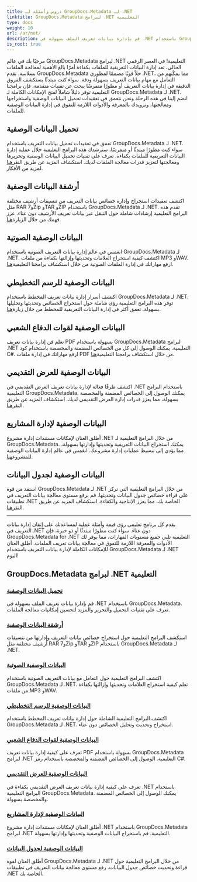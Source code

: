 ```yaml
---
title: دروس وأمثلة لـ GroupDocs.Metadata لـ .NET
linktitle: GroupDocs.Metadata لبرامج .NET التعليمية
type: docs
weight: 10
url: /ar/net/
description: قم بإدارة بيانات تعريف الملف بسهولة في .NET باستخدام GroupDocs.Metadata. تعرف على تقنيات التحميل والتحرير والمزيد لتحسين إمكانيات معالجة الملفات.
is_root: true
---
```

مرحبًا بك في عالم GroupDocs.Metadata لبرامج .NET التعليمية! في العصر الرقمي الحالي، تعد إدارة البيانات التعريفية للملفات بكفاءة أمرًا بالغ الأهمية لمعالجة الملفات بسلاسة. تقدم GroupDocs.Metadata حلاً قويًا مصممًا لمطوري .NET، مما يمكّنهم من التعامل مع مهام بيانات التعريف بسهولة ودقة. سواء كنت مبتدئًا يستكشف الفروق الدقيقة في إدارة بيانات التعريف أو مطورًا متمرسًا يبحث عن تقنيات متقدمة، فإن برامجنا التعليمية توفر دليلاً شاملاً لفتح الإمكانات الكاملة لـ GroupDocs.Metadata لـ .NET. انضم إلينا في هذه الرحلة ونحن نتعمق في تعقيدات تحميل البيانات الوصفية واستخراجها ومعالجتها، وتزويدك بالمعرفة والأدوات اللازمة للتفوق في إدارة البيانات الوصفية للملفات.

## تحميل البيانات الوصفية  
تعمق في تعقيدات تحميل بيانات التعريف باستخدام GroupDocs.Metadata لـ .NET. سواء كنت مطورًا مبتدئًا أو متمرسًا، سترشدك هذه البرامج التعليمية خلال عملية إدارة البيانات التعريفية للملفات بكفاءة. تعرف على تقنيات تحميل البيانات الوصفية وتحريرها ومعالجتها لتعزيز قدرات معالجة الملفات لديك. استكشاف المزيد عن طريق النقر[هنا](./metadata-loading/) لمزيد من الأفكار.

## أرشفة البيانات الوصفية  
 اكتشف تعقيدات استخراج وإدارة خصائص بيانات التعريف من تنسيقات أرشيف مختلفة مثل RAR و7Zip وTAR وZIP باستخدام GroupDocs.Metadata لـ .NET. تقدم هذه البرامج التعليمية إرشادات شاملة حول التنقل عبر بيانات تعريف الأرشيف دون عناء. عزز فهمك من خلال الزيارة[هنا](./archive-metadata/).

## البيانات الوصفية الصوتية  
 انغمس في عالم إدارة بيانات التعريف الصوتية باستخدام GroupDocs.Metadata لـ .NET. اكتشف كيفية استخراج العلامات وتحديثها وإزالتها بكفاءة من ملفات MP3 وWAV. ارفع مهاراتك في إدارة الملفات الصوتية من خلال استكشاف برامجنا التعليمية[هنا](./audio-metadata/).

## البيانات الوصفية للرسم التخطيطي  
اكتشف أسرار إدارة بيانات تعريف المخطط باستخدام GroupDocs.Metadata لـ .NET. توفر هذه البرامج التعليمية رؤى شاملة حول استخراج الخصائص وتحديثها وتحليلها بسهولة. تعمق أكثر في إدارة البيانات التعريفية للمخطط من خلال زيارة[هنا](./diagram-metadata/).

## البيانات الوصفية لقوات الدفاع الشعبي  
 تعلم فن إدارة بيانات تعريف PDF بسهولة باستخدام GroupDocs.Metadata لبرامج .NET التعليمية. يمكنك الوصول إلى كل من الخصائص المضمنة والمخصصة باستخدام كود C#. ارفع مهاراتك في إدارة ملفات PDF من خلال استكشاف برامجنا التعليمية[هنا](./pdf-metadata/).

## البيانات الوصفية للعرض التقديمي  
 اكتشف طرقًا فعالة لإدارة بيانات تعريف العرض التقديمي في .NET باستخدام البرامج التعليمية GroupDocs.Metadata. يمكنك الوصول إلى الخصائص المضمنة والمخصصة بسهولة، مما يعزز قدرات إدارة العرض التقديمي لديك. استكشاف المزيد عن طريق النقر[هنا](./presentation-metadata/).

## البيانات الوصفية لإدارة المشاريع  
 أطلق العنان لإمكانات مستندات إدارة مشروع .NET من خلال البرامج التعليمية لـ GroupDocs.Metadata. يمكنك استخراج البيانات التعريفية وتحديثها وإدارتها بسهولة، مما يؤدي إلى تبسيط عمليات إدارة مشروعك. انغمس في عالم إدارة البيانات الوصفية للمشروع[هنا](./project-management-metadata/).

## البيانات الوصفية لجدول البيانات  
استفد من قوة GroupDocs.Metadata لـ .NET من خلال البرامج التعليمية التي تركز على قراءة خصائص جدول البيانات وتحديثها. قم برفع مستوى معالجة بيانات التعريف في تطبيقات .NET الخاصة بك، مما يعزز الإنتاجية والكفاءة. استكشاف المزيد عن طريق النقر[هنا](./spreadsheet-metadata/).

----
يقدم كل برنامج تعليمي رؤى قيمة وأمثلة عملية لمساعدتك على إتقان إدارة بيانات التعريف في .NET دون عناء. سواء كنت مطورًا مبتدئًا أو ذو خبرة، فإن GroupDocs.Metadata for .NET التعليمية تلبي جميع مستويات المهارات، مما يوفر لك الأدوات والمعرفة اللازمة للتفوق في معالجة بيانات تعريف الملفات. أطلق العنان للإمكانات الكاملة لإدارة بيانات التعريف باستخدام GroupDocs.Metadata لـ .NET اليوم! 

## GroupDocs.Metadata لبرامج .NET التعليمية
### [تحميل البيانات الوصفية](./metadata-loading/)
قم بإدارة بيانات تعريف الملف بسهولة في .NET باستخدام GroupDocs.Metadata. تعرف على تقنيات التحميل والتحرير والمزيد لتحسين إمكانيات معالجة الملفات.
### [أرشفة البيانات الوصفية](./archive-metadata/)
استكشف البرامج التعليمية حول استخراج خصائص بيانات التعريف وإدارتها من تنسيقات أرشيف مختلفة مثل RAR و7Zip وTAR وZIP باستخدام GroupDocs.Metadata لـ .NET.
### [البيانات الوصفية الصوتية](./audio-metadata/)
اكتشف البرامج التعليمية حول التعامل مع بيانات التعريف الصوتية باستخدام GroupDocs.Metadata لـ .NET. تعلم كيفية استخراج العلامات وتحديثها وإزالتها بكفاءة من ملفات MP3 وWAV.
### [البيانات الوصفية للرسم التخطيطي](./diagram-metadata/)
اكتشف البرامج التعليمية الشاملة حول إدارة بيانات تعريف المخطط باستخدام GroupDocs.Metadata لـ .NET. استخراج وتحديث وتحليل الخصائص دون عناء.
### [البيانات الوصفية لقوات الدفاع الشعبي](./pdf-metadata/)
تعرف على كيفية إدارة بيانات تعريف PDF بسهولة باستخدام GroupDocs.Metadata لبرامج .NET التعليمية. الوصول إلى الخصائص المضمنة والمخصصة باستخدام رمز C#.
### [البيانات الوصفية للعرض التقديمي](./presentation-metadata/)
تعرف على كيفية إدارة بيانات تعريف العرض التقديمي بكفاءة في .NET باستخدام البرامج التعليمية GroupDocs.Metadata. يمكنك الوصول إلى الخصائص المضمنة والمخصصة بسهولة.
### [البيانات الوصفية لإدارة المشاريع](./project-management-metadata/)
أطلق العنان لإمكانات مستندات إدارة مشروع .NET باستخدام GroupDocs.Metadata لبرامج .NET التعليمية. قم باستخراج البيانات الوصفية وتحديثها وإدارتها بسهولة.
### [البيانات الوصفية لجدول البيانات](./spreadsheet-metadata/)
أطلق العنان لقوة GroupDocs.Metadata لـ .NET من خلال البرامج التعليمية حول قراءة وتحديث خصائص جدول البيانات. رفع مستوى معالجة بيانات التعريف في تطبيقات .NET الخاصة بك.